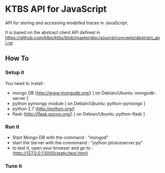 KTBS API for JavaScript
=======================

API for storing and accessing modelled traces in JavaScript.

It is based on the abstract client API defined in
https://github.com/ktbs/ktbs/blob/master/doc/source/concepts/abstract_api.rst


How To 
-------

### Setup it

You need to install : 
* mongo DB     (http://www.mongodb.org/) [ on Debian/Ubuntu: mongodb-server ]
* python pymongo module                  [ on Debian/Ubuntu: python-pymongo ]
* python 2.7   (http://python.org/)
* flask        (http://flask.pocoo.org/) [ on Debian/Ubuntu: python-flask ]

### Run it

* Start Mongo DB with the command : "mongod"
* start the Server with the commmand : "python jstraceserver.py"
* to test it, open your browser and go to : (http://127.0.0.1:5000/static/test.html)

### Tune it
